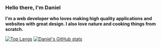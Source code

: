 ### Hello there, I'm Daniel

**I'm a web developer who loves making high quality applications and websites with great design. I also love nature and cooking things from scratch.**

[![Top Langs](https://github-readme-stats.vercel.app/api/top-langs/?username=daniel-sungwon-lee&layout=compact)](https://github.com/daniel-sungwon-lee/github-readme-stats) [![Daniel's GitHub stats](https://github-readme-stats.vercel.app/api?username=daniel-sungwon-lee&hide=stars,contribs&show_icons=true&theme=graywhite)](https://github.com/daniel-sungwon-lee/github-readme-stats)


<!--
**daniel-sungwon-lee/daniel-sungwon-lee** is a ✨ _special_ ✨ repository because its `README.md` (this file) appears on your GitHub profile.

Here are some ideas to get you started:

- 🔭 I’m currently working on ...
- 🌱 I’m currently learning ...
- 👯 I’m looking to collaborate on ...
- 🤔 I’m looking for help with ...
- 💬 Ask me about ...
- 📫 How to reach me: ...
- 😄 Pronouns: ...
- ⚡ Fun fact: ...
-->

